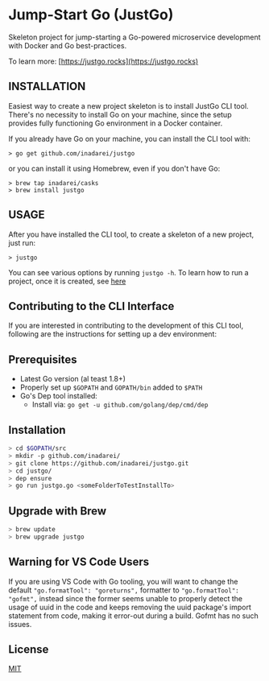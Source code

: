 # Jump-Start Go (JustGo)

Skeleton project for jump-starting a Go-powered microservice development with
Docker and Go best-practices.

To learn more: [https://justgo.rocks](https://justgo.rocks)

## INSTALLATION 

Easiest way to create a new project skeleton is to install JustGo CLI tool.
There's no necessity to install Go on your machine, since the setup provides
fully functioning Go environment in a Docker container.

If you already have Go on your machine, you can install the CLI tool with:

```
> go get github.com/inadarei/justgo
```

or you can install it using Homebrew, even if you don't have Go:

```
> brew tap inadarei/casks
> brew install justgo
```

## USAGE

After you have installed the CLI tool, to create a skeleton of a new project,
just run:

```
> justgo
```

You can see various options by running `justgo -h`. To learn how to run a
project, once it is created, see
[here](https://github.com/inadarei/justgo-microservice#how-to-run-a-project-once-created)

## Contributing to the CLI Interface

If you are interested in contributing to the development of this CLI tool,
following are the instructions for setting up a dev environment:

## Prerequisites

 - Latest Go version (al teast 1.8+)
 - Properly set up `$GOPATH` and `GOPATH/bin` added to `$PATH`
 - Go's Dep tool installed:
     - Install via: `go get -u github.com/golang/dep/cmd/dep`

## Installation

```BASH
> cd $GOPATH/src
> mkdir -p github.com/inadarei/
> git clone https://github.com/inadarei/justgo.git
> cd justgo/
> dep ensure
> go run justgo.go <someFolderToTestInstallTo>
```

## Upgrade with Brew

```BASH
> brew update
> brew upgrade justgo
```

## Warning for VS Code Users

If you are using VS Code with Go tooling, you will want to change the default
`"go.formatTool": "goreturns",` formatter to `"go.formatTool": "gofmt",` instead
since the former seems unable to properly detect the usage of uuid in the code
and keeps removing the uuid package's import statement from code, making it
error-out during a build. Gofmt has no such issues.

## License

[MIT](LICENSE)
